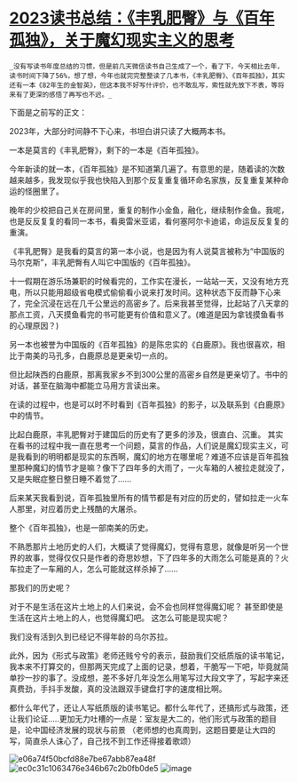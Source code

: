 # [2023读书总结：《丰乳肥臀》与《百年孤独》，关于魔幻现实主义的思考](https://github.com/QiYongchuan/MyGitBlog/issues/56)

`_没有写读书年度总结的习惯，但是前几天微信读书自己生成了一个，看了下，今天相比去年，读书时间下降了56%，想了想，今年也就完完整整读了几本书，《丰乳肥臀》、《百年孤独》，其实还有一本《82年生的金智英》，但这本我不好写什评价，也不敢乱写，索性就先放下不表，等将来有了更深的感悟了再写也不迟。_
`


下面是之前写的正文：

2023年，大部分时间静不下心来，书坦白讲只读了大概两本书。

一本是莫言的《丰乳肥臀》，剩下的一本是《百年孤独》。

今年新读的就一本，《百年孤独》是不知道第几遍了。有意思的是，随着读的次数越来越多，我发现似乎我也快陷入到那个反复重复循环命名家族，反复重复某种命运的怪圈里了。

晚年的少校把自己关在房间里，重复的制作小金鱼，融化，继续制作金鱼。我呢，也是反反复复的看同一本书，看奥雷米亚诺，看何塞阿尔卡迪诺，命运反反复复的重演。


《丰乳肥臀》是我看的莫言的第一本小说，也是因为有人说莫言被称为“中国版的马尔克斯”，丰乳肥臀有人叫它中国版的《百年孤独》。

十一假期在游乐场兼职的时候看完的，工作实在漫长，一站站一天，又没有地方充电，所以只能用超级省电模式偷偷看小说来打发时间。这种状态下反而静下心来了，完全沉浸在远在几千公里远的高密乡了。后来我甚至觉得，比起站了八天拿的那点工资，八天摸鱼看完的书可能更有价值和意义了。(难道是因为拿钱摸鱼看书的心理原因？)

另一本也被誉为中国版的《百年孤独》的是陈忠实的《白鹿原》。我也很喜欢，相比于南美的马孔多，白鹿原总是更亲切一点的。

但比起陕西的白鹿原，那离我家乡不到300公里的高密乡自然是更亲切了。书中的对话，甚至在脑海中都能立马用方言读出来。

在读的过程中，也是可以时不时看到《百年孤独》的影子，以及联系到《白鹿原》中的情节。

比起白鹿原，丰乳肥臀对于建国后的历史有了更多的涉及，很直白、沉重。
其实在看书的过程中我一直在思考一个问题，莫言的作品，人们说是魔幻现实主义，可是我看到的明明都是现实的东西啊，魔幻的地方在哪里呢？难道不应该是百年孤独里那种魔幻的情节才是嘛？像下了四年多的大雨了，一火车箱的人被拉走就没了，又是失眠症整日整日睡不着觉了……

后来某天我看到说，百年孤独里所有的情节都是有对应的历史的，譬如拉走一火车人那里，对应着历史上残酷的大屠杀。

整个《百年孤独》，也是一部南美的历史。

不熟悉那片土地历史的人们，大概读了觉得魔幻，觉得有意思，就像是听另一个世界的故事，觉得仅仅只是作者的奇思妙想，下了四年多的大雨怎么可能是真的？火车拉走了一车厢的人，怎么可能就这样杀掉了……

那我们的历史呢？ 

对于不是生活在这片土地上的人们来说，会不会也同样觉得魔幻呢？ 甚至即使是生活在这片土地上的人，也觉得魔幻吧。 这怎么可能是现实呢？

我们没有活到久到已经记不得年龄的乌尔苏拉。


此外，因为《形式与政策》老师还贱兮兮的表示，鼓励我们交纸质版的读书笔记，我本来不打算交的，但那两天完成了上面的记录，想着，干脆写一下吧，毕竟就简单抄一抄的事了。没成想，差不多好几年没怎么用笔写过大段文字了，写起字来还真费劲，手抖手发酸，真的没法跟双手键盘打字的速度相比啊。

都什么年代了，还让人写纸质版的读书笔记。都什么年代了，还搞形式与政策，还让我们论证.....更加无力吐槽的一点是：室友是大二的，他们形式与政策的题目是，论中国经济发展的现状与前景
（老师想的也真周到，这题目要是让大四的写，简直杀人诛心了，自己找不到工作还得接着歌颂）

![e06a74f50bcfd88e7be67abb87ea48f](https://github.com/QiYongchuan/MyGitBlog/assets/105039020/180e1cee-9f53-4bd0-9eee-8326bbffb21a)
![ec0c31c1063476e346b67c2b0fb0de5](https://github.com/QiYongchuan/MyGitBlog/assets/105039020/4c4e8dc3-d888-4e74-af78-b51296994eff)
![image](https://github.com/QiYongchuan/MyGitBlog/assets/105039020/eb308ac5-5562-47b7-9c1a-dfa26b49027a)

